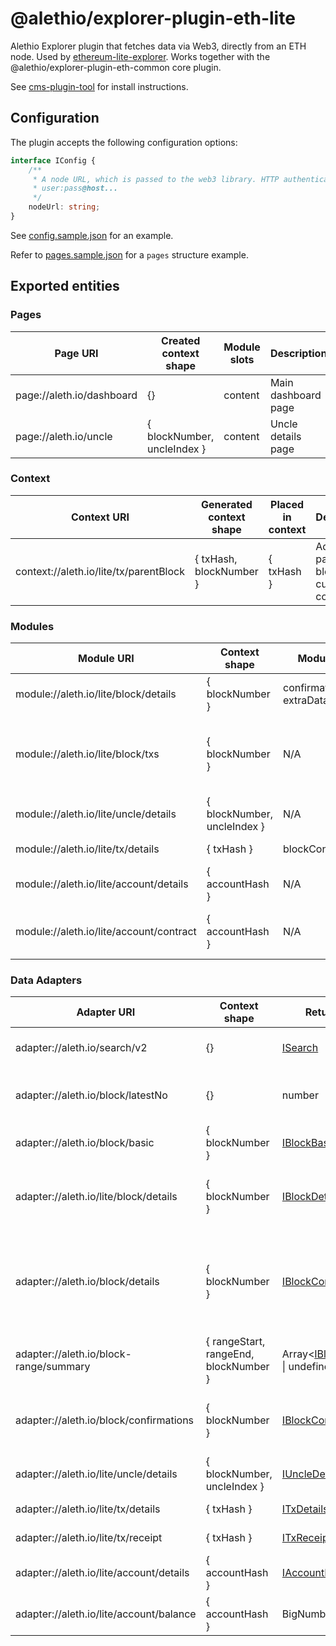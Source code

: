 # @alethio/explorer-plugin-eth-lite

Alethio Explorer plugin that fetches data via Web3, directly from an ETH node. Used by [ethereum-lite-explorer](https://github.com/Alethio/ethereum-lite-explorer). Works together with the @alethio/explorer-plugin-eth-common core plugin.

See [cms-plugin-tool](https://github.com/Alethio/cms-plugin-tool) for install instructions.

## Configuration

The plugin accepts the following configuration options:
```ts
interface IConfig {
    /**
     * A node URL, which is passed to the web3 library. HTTP authentication is supported by prepending the URL with
     * user:pass@host...
     */
    nodeUrl: string;
}
```

See [config.sample.json](config.sample.json) for an example.

Refer to [pages.sample.json](pages.sample.json) for a `pages` structure example.

## Exported entities

### Pages

| Page URI | Created context shape | Module slots | Description | Implementation |
| --- | --- | --- | --- | --- |
| page://aleth.io/dashboard | {} | content | Main dashboard page | [dashboardPage](../../src/app/eth-lite/page/dashboardPage.ts) |
| page://aleth.io/uncle | { blockNumber, uncleIndex } | content | Uncle details page | [unclePage](../../src/app/eth-lite/page/unclePage.tsx) |

### Context

| Context URI | Generated context shape | Placed in context | Description | Implementation |
| --- | --- | --- | --- | --- |
| context://aleth.io/lite/tx/parentBlock | { txHash, blockNumber } | { txHash } | Adds the parent block to the current TX context | [txParentBlockContext](../../src/app/eth-lite/context/txParentBlockContext.ts) |

### Modules

| Module URI | Context shape | Module slots | Description | Implementation |
| --- | --- | --- | --- | --- |
| module://aleth.io/lite/block/details | { blockNumber } | confirmations, txs, extraData } | Block data fields | [blockDetailsModule](../../src/app/eth-lite/module/block/blockDetails/blockDetailsModule.ts) |
| module://aleth.io/lite/block/txs | { blockNumber } | N/A | Transactions in given block, in two visualizations (grid and heat map) | [blockTxsModule](../../src/app/eth-lite/module/block/blockTxs/blockTxsModule.ts) |
| module://aleth.io/lite/uncle/details | { blockNumber, uncleIndex } | N/A | Uncle data fields | [uncleDetailsModule](../../src/app/shared/module/uncle/uncleDetails/uncleDetailsModule.ts) |
| module://aleth.io/lite/tx/details | { txHash } | blockConfirmations | Transaction data fields | [txDetailsModule](../../src/app/eth-lite/module/tx/txDetails/txDetailsModule.ts) |
| module://aleth.io/lite/account/details | { accountHash } | N/A | Basic account data | [accountDetailsModule](../../src/app/eth-lite/module/account/accountDetailsModule.ts) |
| module://aleth.io/lite/account/contract | { accountHash } | N/A | Contract data (creation code etc.) | [accountContractModule](../../src/app/eth-lite/module/account/accountContractModule.ts) |

### Data Adapters

| Adapter URI | Context shape | Return type | Description | Implementation |
| --- | --- | --- | --- | --- |
| adapter://aleth.io/search/v2 | {} | [ISearch](../../src/app/shared/data/search/ISearch.ts) | Returns a search provider | [SearchAdapter](../../src/app/shared/adapter/SearchAdapter.ts) |
| adapter://aleth.io/block/latestNo | {} | number | Returns the latest block number on the chain | [LatestBlockNumberAdapter](../../src/app/shared/adapter/block/LatestBlockNumberAdapter.ts) |
| adapter://aleth.io/block/basic | { blockNumber } | [IBlockBasicInfo](../../src/app/shared/data/block/IBlockBasicInfo.ts) | Adapter for basic block data | [BlockBasicInfoAdapter](../../src/app/shared/adapter/block/BlockBasicInfoAdapter.ts) |
| adapter://aleth.io/lite/block/details | { blockNumber } | [IBlockDetails](../../src/app/eth-lite/data/block/details/IBlockDetails.ts) | Provides detailed block data specific to lite explorer | [BlockDetailsAdapter](../../src/app/eth-lite/adapter/block/BlockDetailsAdapter.ts) |
| adapter://aleth.io/block/details | { blockNumber } | [IBlockCommonDetails](../../src/app/shared/data/block/IBlockCommonDetails.ts) | Generic adapter for block details common between eth-lite and eth-extended | [BlockDetailsAdapter](../../src/app/eth-lite/adapter/block/BlockDetailsAdapter.ts) |
| adapter://aleth.io/block-range/summary | { rangeStart, rangeEnd, blockNumber } | Array<[IBlockTxCount](../../src/app/shared/data/block/value/IBlockTxCount.ts) \| undefined>| TX counts per block for a range of blocks | [BlockListAdapter](../../src/app/shared/adapter/block/BlockListAdapter.ts) |
| adapter://aleth.io/block/confirmations | { blockNumber } | [IBlockConfirmations](../../src/app/shared/adapter/block/BlockConfirmationsAdapter.ts) | Info about number of confirmations for a given block | [BlockConfirmationsAdapter](../../src/app/shared/adapter/block/BlockConfirmationsAdapter.ts) |
| adapter://aleth.io/lite/uncle/details | { blockNumber, uncleIndex } | [IUncleDetails](../../src/app/eth-lite/data/uncle/IUncleDetails.ts) | Uncle data fields | [UncleDetailsAdapter](../../src/app/eth-lite/adapter/uncle/UncleDetailsAdapter.ts) |
| adapter://aleth.io/lite/tx/details | { txHash } | [ITxDetails](../../src/app/eth-lite/data/tx/details/ITxDetails.ts) | Transaction data fields | [TxDetailsAdapter](../../src/app/eth-lite/adapter/tx/TxDetailsAdapter.ts) |
| adapter://aleth.io/lite/tx/receipt | { txHash } | [ITxReceipt](../../src/app/eth-lite/data/tx/receipt/ITxReceipt.ts) | Tx receipt data | [TxReceiptAdapter](../../src/app/eth-lite/adapter/tx/TxReceiptAdapter.ts) |
| adapter://aleth.io/lite/account/details | { accountHash } | [IAccountDetails](../../src/app/eth-lite/data/account/IAccountDetails.ts) | Basic account data | [AccountDetailsAdapter](../../src/app/eth-lite/adapter/account/AccountDetailsAdapter.ts) |
| adapter://aleth.io/lite/account/balance | { accountHash } | BigNumber | Total account balance in ETH |[AccountBalanceAdapter](../../src/app/eth-lite/adapter/account/AccountBalanceAdapter.ts) |

